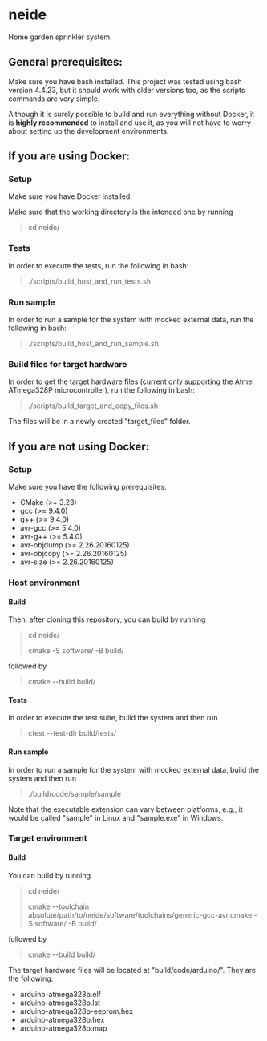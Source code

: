 # neide
Home garden sprinkler system.

## General prerequisites:
Make sure you have bash installed. This project was tested using bash version 4.4.23, but it should work 
with older versions too, as the scripts commands are very simple.

Although it is surely possible to build and run everything without Docker, it is **highly recommended**
to install and use it, as you will not have to worry about setting up the development environments.

## If you are using Docker:
### Setup
Make sure you have Docker installed.

Make sure that the working directory is the intended one by running

> cd neide/

### Tests
In order to execute the tests, run the following in bash:

> ./scripts/build_host_and_run_tests.sh

### Run sample
In order to run a sample for the system with mocked external data, run the following in bash:

> ./scripts/build_host_and_run_sample.sh

### Build files for target hardware
In order to get the target hardware files (current only supporting the Atmel ATmega328P microcontroller), run
the following in bash:

> ./scripts/build_target_and_copy_files.sh

The files will be in a newly created "target_files" folder.

## If you are not using Docker:
### Setup
Make sure you have the following prerequisites:
- CMake (>= 3.23)
- gcc (>= 9.4.0)
- g++ (>= 9.4.0)
- avr-gcc (>= 5.4.0)
- avr-g++ (>= 5.4.0)
- avr-objdump (>= 2.26.20160125)
- avr-objcopy (>= 2.26.20160125)
- avr-size (>= 2.26.20160125)

### Host environment
#### Build
Then, after cloning this repository, you can build by running

> cd neide/
>
> cmake -S software/ -B build/

followed by

> cmake --build build/

#### Tests
In order to execute the test suite, build the system and then run

> ctest --test-dir build/tests/

#### Run sample
In order to run a sample for the system with mocked external data, build the system and then run

> ./build/code/sample/sample

Note that the executable extension can vary between platforms, e.g., it would be called "sample" in Linux and "sample.exe" in Windows.

### Target environment
#### Build
You can build by running

> cd neide/
>
> cmake --toolchain absolute/path/to/neide/software/toolchains/generic-gcc-avr.cmake -S software/ -B build/

followed by

> cmake --build build/

The target hardware files will be located at "build/code/arduino/". They are the following: 
- arduino-atmega328p.elf
- arduino-atmega328p.lst
- arduino-atmega328p-eeprom.hex
- arduino-atmega328p.hex
- arduino-atmega328p.map